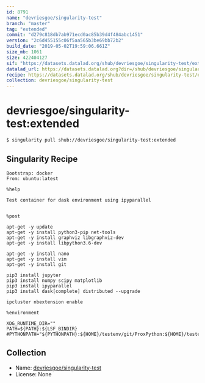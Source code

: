 ```yaml
---
id: 8791
name: "devriesgoe/singularity-test"
branch: "master"
tag: "extended"
commit: "d279c818db7ab971ecd0ac85b39d4f484abc1451"
version: "2c6d455155c06f5aa565b3be69bb72b2"
build_date: "2019-05-02T19:59:06.661Z"
size_mb: 1061
size: 422404127
sif: "https://datasets.datalad.org/shub/devriesgoe/singularity-test/extended/2019-05-02-d279c818-2c6d4551/2c6d455155c06f5aa565b3be69bb72b2.simg"
datalad_url: https://datasets.datalad.org?dir=/shub/devriesgoe/singularity-test/extended/2019-05-02-d279c818-2c6d4551/
recipe: https://datasets.datalad.org/shub/devriesgoe/singularity-test/extended/2019-05-02-d279c818-2c6d4551/Singularity
collection: devriesgoe/singularity-test
---
```


# devriesgoe/singularity-test:extended

```bash
$ singularity pull shub://devriesgoe/singularity-test:extended
```

## Singularity Recipe

```singularity
Bootstrap: docker
From: ubuntu:latest

%help

Test container for dask environment using ipyparallel


%post

apt-get -y update
apt-get -y install python3-pip net-tools
apt-get -y install graphviz libgraphviz-dev
apt-get -y install libpython3.6-dev

apt-get -y install nano
apt-get -y install vim
apt-get -y install git

pip3 install jupyter
pip3 install numpy scipy matplotlib
pip3 install ipyparallel
pip3 install dask[complete] distributed --upgrade

ipcluster nbextension enable

%environment

XDG_RUNTIME_DIR=""
PATH=${PATH}:${LSF_BINDIR}
#PYTHONPATH="${PYTHONPATH}:${HOME}/testenv/git/ProxPython:${HOME}/testenv/git/samsara/python
```

## Collection

 - Name: [devriesgoe/singularity-test](https://github.com/devriesgoe/singularity-test)
 - License: None

